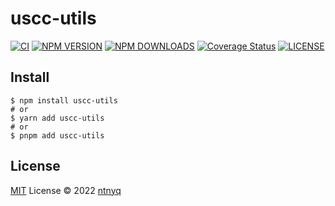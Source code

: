 # uscc-utils

[![CI](https://github.com/ntnyq/uscc-utils/workflows/CI/badge.svg)](https://github.com/ntnyq/uscc-utils/actions)
[![NPM VERSION](https://img.shields.io/npm/v/uscc-utils.svg)](https://www.npmjs.com/package/uscc-utils)
[![NPM DOWNLOADS](https://img.shields.io/npm/dy/uscc-utils.svg)](https://www.npmjs.com/package/uscc-utils)
[![Coverage Status](https://coveralls.io/repos/github/ntnyq/uscc-utils/badge.svg?branch=main)](https://coveralls.io/github/ntnyq/uscc-utils?branch=main)
[![LICENSE](https://img.shields.io/github/license/ntnyq/uscc-utils.svg)](https://github.com/ntnyq/uscc-utils/blob/main/LICENSE)

## Install

```shell
$ npm install uscc-utils
# or
$ yarn add uscc-utils
# or
$ pnpm add uscc-utils
```

## License

[MIT](./LICENSE) License © 2022 [ntnyq](https://github.com/ntnyq)
